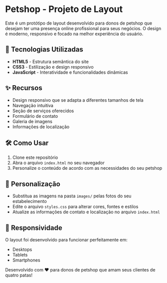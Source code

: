 # Petshop - Projeto de Layout

Este é um protótipo de layout desenvolvido para donos de petshop que desejam ter uma presença online profissional para seus negócios. O design é moderno, responsivo e focado na melhor experiência do usuário.

## 🚀 Tecnologias Utilizadas

- **HTML5** - Estrutura semântica do site
- **CSS3** - Estilização e design responsivo
- **JavaScript** - Interatividade e funcionalidades dinâmicas

## ✨ Recursos

- Design responsivo que se adapta a diferentes tamanhos de tela
- Navegação intuitiva
- Seção de serviços oferecidos
- Formulário de contato
- Galeria de imagens
- Informações de localização

## 🛠️ Como Usar

1. Clone este repositório
2. Abra o arquivo `index.html` no seu navegador
3. Personalize o conteúdo de acordo com as necessidades do seu petshop

## 📝 Personalização

- Substitua as imagens na pasta `images/` pelas fotos do seu estabelecimento
- Edite o arquivo `styles.css` para alterar cores, fontes e estilos
- Atualize as informações de contato e localização no arquivo `index.html`

## 📱 Responsividade

O layout foi desenvolvido para funcionar perfeitamente em:
- Desktops
- Tablets
- Smartphones


Desenvolvido com ❤️ para donos de petshop que amam seus clientes de quatro patas!
